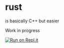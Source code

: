 # rust
is basically C++ but easier

Work in progress

[![Run on Repl.it](https://repl.it/badge/github/Mehak-Mehta/rust)](https://repl.it/github/Mehak-Mehta/rust)
